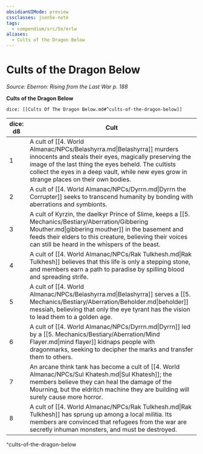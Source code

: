 ```yaml
---
obsidianUIMode: preview
cssclasses: json5e-note
tags:
  - compendium/src/5e/erlw
aliases:
  - Cults of the Dragon Below
---
```

# Cults of the Dragon Below
*Source: Eberron: Rising from the Last War p. 188* 

**Cults of the Dragon Below**

`dice: [[Cults Of The Dragon Below.md#^cults-of-the-dragon-below]]`

| dice: d8 | Cult |
|----------|------|
| 1 | A cult of [[4. World Almanac/NPCs/Belashyrra.md\|Belashyrra]] murders innocents and steals their eyes, magically preserving the image of the last thing the eyes beheld. The cultists collect the eyes in a deep vault, while new eyes grow in strange places on their own bodies. |
| 2 | A cult of [[4. World Almanac/NPCs/Dyrrn.md\|Dyrrn the Corrupter]] seeks to transcend humanity by bonding with aberrations and symbionts. |
| 3 | A cult of Kyrzin, the daelkyr Prince of Slime, keeps a [[5. Mechanics/Bestiary/Aberration/Gibbering Mouther.md\|gibbering mouther]] in the basement and feeds their elders to this creature, believing their voices can still be heard in the whispers of the beast. |
| 4 | A cult of [[4. World Almanac/NPCs/Rak Tulkhesh.md\|Rak Tulkhesh]] believes that this life is only a stepping stone, and members earn a path to paradise by spilling blood and spreading strife. |
| 5 | A cult of [[4. World Almanac/NPCs/Belashyrra.md\|Belashyrra]] serves a [[5. Mechanics/Bestiary/Aberration/Beholder.md\|beholder]] messiah, believing that only the eye tyrant has the vision to lead them to a golden age. |
| 6 | A cult of [[4. World Almanac/NPCs/Dyrrn.md\|Dyrrn]] led by a [[5. Mechanics/Bestiary/Aberration/Mind Flayer.md\|mind flayer]] kidnaps people with dragonmarks, seeking to decipher the marks and transfer them to others. |
| 7 | An arcane think tank has become a cult of [[4. World Almanac/NPCs/Sul Khatesh.md\|Sul Khatesh]]; the members believe they can heal the damage of the Mourning, but the eldritch machine they are building will surely cause more horror. |
| 8 | A cult of [[4. World Almanac/NPCs/Rak Tulkhesh.md\|Rak Tulkhesh]] has sprung up among a local militia. Its members are convinced that refugees from the war are secretly inhuman monsters, and must be destroyed. |
^cults-of-the-dragon-below
